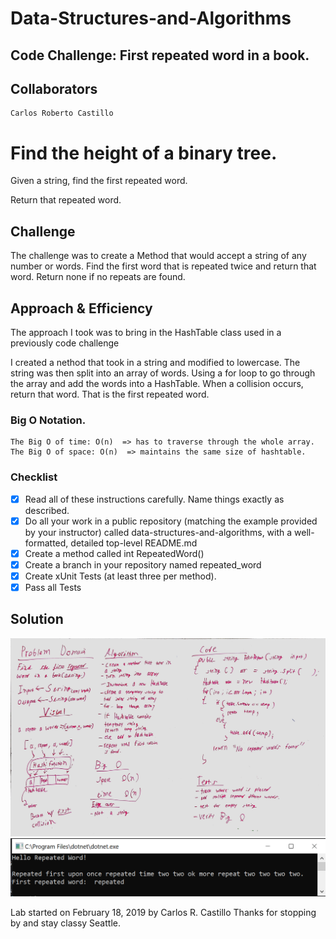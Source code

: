 # Data-Structures-and-Algorithms
## Code Challenge: First repeated word in a book. 

## Collaborators
```
Carlos Roberto Castillo
```

# Find the height of a binary tree.
<!-- Short summary or background information -->
Given a string, find the first repeated word.

Return that repeated word.

## Challenge
<!-- Description of the challenge -->
The challenge was to create a Method that would accept a string of any number or words.  Find the first word that is repeated twice and return that word.  Return none if no repeats are found.

## Approach & Efficiency

<!-- What approach did you take? Why? What is the Big O space/time for this approach? -->
The approach I took was to bring in the HashTable class used in a previously code challenge  

I created a nethod that took in a string and modified to lowercase.
 The string was then split into an array of words.
  Using a for loop to go through the array and add the words into a HashTable.
   When a collision occurs, return that word.  That is the first repeated word.

### Big O Notation.
```
The Big O of time: O(n)  => has to traverse through the whole array.
The Big O of space: O(n)  => maintains the same size of hashtable.
```

### Checklist

- [x] Read all of these instructions carefully. Name things exactly as described.
- [x] Do all your work in a public repository (matching the example provided by your instructor) called data-structures-and-algorithms, with a well-formatted, detailed top-level README.md
- [x] Create a method called int RepeatedWord()
- [x] Create a branch in your repository named repeated_word
- [x] Create xUnit Tests (at least three per method).
- [x] Pass all Tests

## Solution
<!-- Embedded whiteboard image -->
![](../../assets/firstRepeat.jpg?raw=true)
![](../../assets/FirstRepeat.PNG?raw=true)

Lab started on February 18, 2019 by Carlos R. Castillo
Thanks for stopping by and stay classy Seattle.